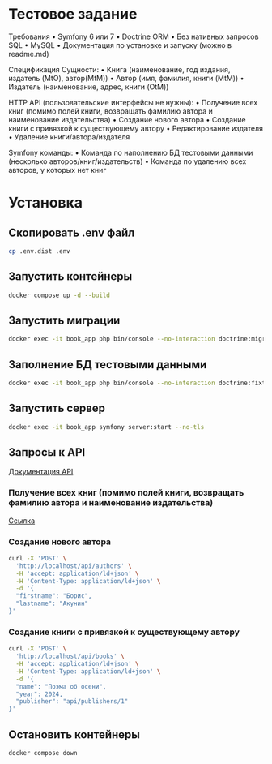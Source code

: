 # Тестовое задание

Требования
• Symfony 6 или 7
• Doctrine ORM
• Без нативных запросов SQL
• MySQL
• Документация по установке и запуску (можно в readme.md)

Спецификация
Сущности:
• Книга (наименование, год издания, издатель (MtO), автор(MtM))
• Автор (имя, фамилия, книги (MtM))
• Издатель (наименование, адрес, книги (OtM))

HTTP API (пользовательские интерфейсы не нужны):
• Получение всех книг (помимо полей книги, возвращать фамилию автора и наименование издательства)
• Создание нового автора
• Создание книги с привязкой к существующему автору
• Редактирование издателя
• Удаление книги/автора/издателя

Symfony команды:
• Команда по наполнению БД тестовыми данными (несколько авторов/книг/издательств)
• Команда по удалению всех авторов, у которых нет книг

# Установка

## Скопировать .env файл

```sh
cp .env.dist .env
```

## Запустить контейнеры

```sh
docker compose up -d --build
```

## Запустить миграции

```sh
docker exec -it book_app php bin/console --no-interaction doctrine:migrations:migrate
```

## Заполнение БД тестовыми данными

```sh
docker exec -it book_app php bin/console --no-interaction doctrine:fixtures:load
```

## Запустить сервер

```sh
docker exec -it book_app symfony server:start --no-tls
```

## Запросы к API

[Документация API](http://localhost/api)

### Получение всех книг (помимо полей книги, возвращать фамилию автора и наименование издательства)

[Ссылка](http://localhost/api/books)

### Создание нового автора

```sh
curl -X 'POST' \
  'http://localhost/api/authors' \
  -H 'accept: application/ld+json' \
  -H 'Content-Type: application/ld+json' \
  -d '{
  "firstname": "Борис",
  "lastname": "Акунин"
}'
```

### Создание книги с привязкой к существующему автору

```sh
curl -X 'POST' \
  'http://localhost/api/books' \
  -H 'accept: application/ld+json' \
  -H 'Content-Type: application/ld+json' \
  -d '{
  "name": "Поэма об осени",
  "year": 2024,
  "publisher": "api/publishers/1"
}'
```

## Остановить контейнеры

```sh
docker compose down
```
